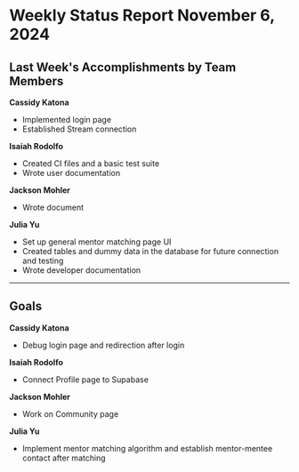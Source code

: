 # Weekly Status Report November 6, 2024

## Last Week's Accomplishments by Team Members

**Cassidy Katona**
- Implemented login page
- Established Stream connection

**Isaiah Rodolfo**
- Created CI files and a basic test suite
- Wrote user documentation

**Jackson Mohler**
- Wrote document

**Julia Yu**
- Set up general mentor matching page UI
- Created tables and dummy data in the database for future connection and testing
- Wrote developer documentation

---

## Goals

**Cassidy Katona**
- Debug login page and redirection after login

**Isaiah Rodolfo**
- Connect Profile page to Supabase

**Jackson Mohler**
- Work on Community page

**Julia Yu**
- Implement mentor matching algorithm and establish mentor-mentee contact after matching
